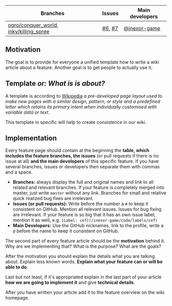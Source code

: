 Branches | Issues | Main developers
-------- | ------ | ---
[ogro/conquer_world](/inexor-game/code/tree/ogro/conqueror_world), [inky/killing_spree](/inexor-game/code/tree/inky/killing_spree) | [#6](/inexor-game/code/issues/6), [#7](/inexor-game/code/issues/7) | [@inexor-game](/inexor-game)

## Motivation
The goal is to provide for everyone a unified template how to write a wiki article about a feature. Another goal is to get people to actually use it.

## Template _or: **What is is about?**_  
A template is according to [Wikipedia](https://en.wikipedia.org/wiki/Template) _a pre-developed page layout used to make new pages with a similar design, pattern, or style and a predefined letter which retains its primary intent when individually customised with variable data or text_.  

This template in specific will help to create consistence in our wiki.

## Implementation
Every feature page should contain at the beginning the **table, which includes the feature branches, the issues** (or pull requests if there is no issue at all) **and the main developers** of this specific feature. If you have several branches, issues or developers then separate them with commas and a space.

* **Branches:** always display the full and original names and link to all related and relevant branches. If your feature is completely merged into master, just write `master` without any link. Branches for small and relative quick realized bug fixes are irrelevant.
* **Issues (or pull requests):** Write before the number a `#` to keep it consistent on GitHub. Mention all relevant issues. Issues for bug fixing are irrelevant. If your feature is so big that it has an own issue label, mention it as well, e.g. `[Label: cef](/inexor-game/code/labels/cef)`
* **Main Developers:** Use the GitHub nicknames, link to the profile, write a `@` before the name to keep it consistent on GitHub.

The second part of every feature article should be the **motivation** behind it. Why are we implementing that? What is the purpose? What are the goals?

After the motivation you should explain the details what you are talking about. Explain less known words. **Explain what your feature can or will be able to do**.

Last but not least, if it's appropriated explain in the last part of your article **how we are going to implement it** and give **technical details**.

After you have written your article add it to the feature overview on the wiki homepage.


